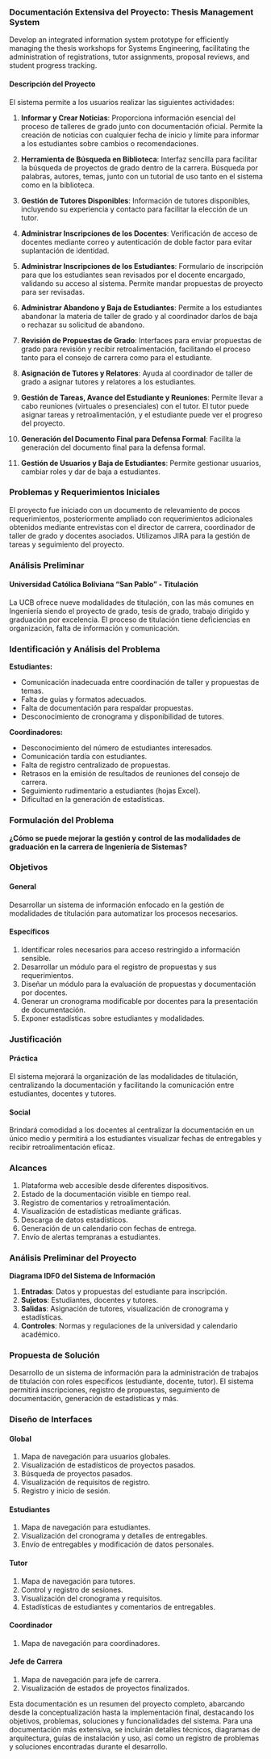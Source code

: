 ### Documentación Extensiva del Proyecto: Thesis Management System

Develop an integrated information system prototype for efficiently managing the thesis workshops for Systems Engineering, facilitating the administration of registrations, tutor assignments, proposal reviews, and student progress tracking.

#### Descripción del Proyecto

El sistema permite a los usuarios realizar las siguientes actividades:

1. **Informar y Crear Noticias**: Proporciona información esencial del proceso de talleres de grado junto con documentación oficial. Permite la creación de noticias con cualquier fecha de inicio y límite para informar a los estudiantes sobre cambios o recomendaciones.

2. **Herramienta de Búsqueda en Biblioteca**: Interfaz sencilla para facilitar la búsqueda de proyectos de grado dentro de la carrera. Búsqueda por palabras, autores, temas, junto con un tutorial de uso tanto en el sistema como en la biblioteca.

3. **Gestión de Tutores Disponibles**: Información de tutores disponibles, incluyendo su experiencia y contacto para facilitar la elección de un tutor.

4. **Administrar Inscripciones de los Docentes**: Verificación de acceso de docentes mediante correo y autenticación de doble factor para evitar suplantación de identidad.

5. **Administrar Inscripciones de los Estudiantes**: Formulario de inscripción para que los estudiantes sean revisados por el docente encargado, validando su acceso al sistema. Permite mandar propuestas de proyecto para ser revisadas.

6. **Administrar Abandono y Baja de Estudiantes**: Permite a los estudiantes abandonar la materia de taller de grado y al coordinador darlos de baja o rechazar su solicitud de abandono.

7. **Revisión de Propuestas de Grado**: Interfaces para enviar propuestas de grado para revisión y recibir retroalimentación, facilitando el proceso tanto para el consejo de carrera como para el estudiante.

8. **Asignación de Tutores y Relatores**: Ayuda al coordinador de taller de grado a asignar tutores y relatores a los estudiantes.

9. **Gestión de Tareas, Avance del Estudiante y Reuniones**: Permite llevar a cabo reuniones (virtuales o presenciales) con el tutor. El tutor puede asignar tareas y retroalimentación, y el estudiante puede ver el progreso del proyecto.

10. **Generación del Documento Final para Defensa Formal**: Facilita la generación del documento final para la defensa formal.

11. **Gestión de Usuarios y Baja de Estudiantes**: Permite gestionar usuarios, cambiar roles y dar de baja a estudiantes.

### Problemas y Requerimientos Iniciales

El proyecto fue iniciado con un documento de relevamiento de pocos requerimientos, posteriormente ampliado con requerimientos adicionales obtenidos mediante entrevistas con el director de carrera, coordinador de taller de grado y docentes asociados. Utilizamos JIRA para la gestión de tareas y seguimiento del proyecto.

### Análisis Preliminar

#### Universidad Católica Boliviana “San Pablo” - Titulación

La UCB ofrece nueve modalidades de titulación, con las más comunes en Ingeniería siendo el proyecto de grado, tesis de grado, trabajo dirigido y graduación por excelencia. El proceso de titulación tiene deficiencias en organización, falta de información y comunicación.

### Identificación y Análisis del Problema

**Estudiantes:**

- Comunicación inadecuada entre coordinación de taller y propuestas de temas.
- Falta de guías y formatos adecuados.
- Falta de documentación para respaldar propuestas.
- Desconocimiento de cronograma y disponibilidad de tutores.

**Coordinadores:**

- Desconocimiento del número de estudiantes interesados.
- Comunicación tardía con estudiantes.
- Falta de registro centralizado de propuestas.
- Retrasos en la emisión de resultados de reuniones del consejo de carrera.
- Seguimiento rudimentario a estudiantes (hojas Excel).
- Dificultad en la generación de estadísticas.

### Formulación del Problema

**¿Cómo se puede mejorar la gestión y control de las modalidades de graduación en la carrera de Ingeniería de Sistemas?**

### Objetivos

#### General

Desarrollar un sistema de información enfocado en la gestión de modalidades de titulación para automatizar los procesos necesarios.

#### Específicos

1. Identificar roles necesarios para acceso restringido a información sensible.
2. Desarrollar un módulo para el registro de propuestas y sus requerimientos.
3. Diseñar un módulo para la evaluación de propuestas y documentación por docentes.
4. Generar un cronograma modificable por docentes para la presentación de documentación.
5. Exponer estadísticas sobre estudiantes y modalidades.

### Justificación

#### Práctica

El sistema mejorará la organización de las modalidades de titulación, centralizando la documentación y facilitando la comunicación entre estudiantes, docentes y tutores.

#### Social

Brindará comodidad a los docentes al centralizar la documentación en un único medio y permitirá a los estudiantes visualizar fechas de entregables y recibir retroalimentación eficaz.

### Alcances

1. Plataforma web accesible desde diferentes dispositivos.
2. Estado de la documentación visible en tiempo real.
3. Registro de comentarios y retroalimentación.
4. Visualización de estadísticas mediante gráficas.
5. Descarga de datos estadísticos.
6. Generación de un calendario con fechas de entrega.
7. Envío de alertas tempranas a estudiantes.

### Análisis Preliminar del Proyecto

**Diagrama IDF0 del Sistema de Información**

1. **Entradas**: Datos y propuestas del estudiante para inscripción.
2. **Sujetos**: Estudiantes, docentes y tutores.
3. **Salidas**: Asignación de tutores, visualización de cronograma y estadísticas.
4. **Controles**: Normas y regulaciones de la universidad y calendario académico.

### Propuesta de Solución

Desarrollo de un sistema de información para la administración de trabajos de titulación con roles específicos (estudiante, docente, tutor). El sistema permitirá inscripciones, registro de propuestas, seguimiento de documentación, generación de estadísticas y más.

### Diseño de Interfaces

#### Global

1. Mapa de navegación para usuarios globales.
2. Visualización de estadísticos de proyectos pasados.
3. Búsqueda de proyectos pasados.
4. Visualización de requisitos de registro.
5. Registro y inicio de sesión.

#### Estudiantes

1. Mapa de navegación para estudiantes.
2. Visualización del cronograma y detalles de entregables.
3. Envío de entregables y modificación de datos personales.

#### Tutor

1. Mapa de navegación para tutores.
2. Control y registro de sesiones.
3. Visualización del cronograma y requisitos.
4. Estadísticas de estudiantes y comentarios de entregables.

#### Coordinador

1. Mapa de navegación para coordinadores.

#### Jefe de Carrera

1. Mapa de navegación para jefe de carrera.
2. Visualización de estados de proyectos finalizados.

Esta documentación es un resumen del proyecto completo, abarcando desde la conceptualización hasta la implementación final, destacando los objetivos, problemas, soluciones y funcionalidades del sistema. Para una documentación más extensiva, se incluirán detalles técnicos, diagramas de arquitectura, guías de instalación y uso, así como un registro de problemas y soluciones encontradas durante el desarrollo.
